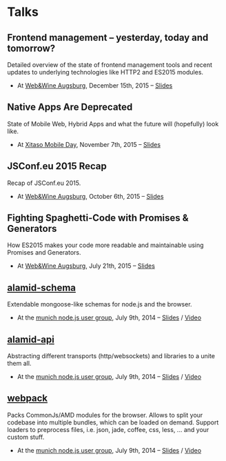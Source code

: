 Talks
=============

## Frontend management – yesterday, today and tomorrow?

Detailed overview of the state of frontend management tools and recent updates to underlying technologies like HTTP2 and ES2015 modules.

* At [Web&Wine Augsburg](http://www.meetup.com/de/web-and-wine/events/226911260/?eventId=226911260&read=1&_af=event&_af_eid=226911260), December 15th, 2015 – [Slides](http://peerigon.github.io/talks/2015-11-07-mobile-day)

## Native Apps Are Deprecated

State of Mobile Web, Hybrid Apps and what the future will (hopefully) look like.

* At [Xitaso Mobile Day](http://xitaso.com/mobileday), November 7th, 2015 – [Slides](http://peerigon.github.io/talks/2015-11-07-mobile-day)

## JSConf.eu 2015 Recap

Recap of JSConf.eu 2015.

* At [Web&Wine Augsburg](http://www.meetup.com/de/web-and-wine/events/225587768/), October 6th, 2015 – [Slides](http://peerigon.github.io/talks/2015-10-06-webandwine-jsconfeu-recap)

## Fighting Spaghetti-Code with Promises & Generators

How ES2015 makes your code more readable and maintainable using Promises and Generators.

* At [Web&Wine Augsburg](http://www.meetup.com/de/web-and-wine/events/223784151/), July 21th, 2015 – [Slides](https://peerigon.github.io/talks/2015-07-21-webandwine-fighting-spaghetti-code-with-es2015/fighting-spaghetti-code-with-es2015.pdf)

## [alamid-schema](https://github.com/peerigon/alamid-schema)

Extendable mongoose-like schemas for node.js and the browser.

* At the [munich node.js user group](http://www.mnug.de/archive.html#2014_07_09), July 9th, 2014 – [Slides](https://peerigon.github.io/talks/2014-07-09-MNUG-alamid-schema) / [Video](https://www.youtube.com/watch?v=U5goZCiuh5U)


## [alamid-api](https://github.com/peerigon/alamid-api)

Abstracting different transports (http/websockets) and libraries to a unite them all.

* At the [munich node.js user group](http://www.mnug.de/archive.html#2014_07_09), July 9th, 2014 – [Slides](https://peerigon.github.io/talks/2014-07-09-MNUG-alamid-api) / [Video](https://www.youtube.com/watch?v=TeNRC0QYBdo)

## [webpack](https://webpack.github.io)

Packs CommonJs/AMD modules for the browser. Allows to split your codebase into multiple bundles, which can be loaded on demand. Support loaders to preprocess files, i.e. json, jade, coffee, css, less, ... and your custom stuff.

* At the [munich node.js user group](http://www.mnug.de/archive.html#2014_07_09), July 9th, 2014 – [Slides](https://peerigon.github.io/talks/2014-07-09-MNUG-webpack) / [Video](https://www.youtube.com/watch?v=EBlUng3IU4E)

